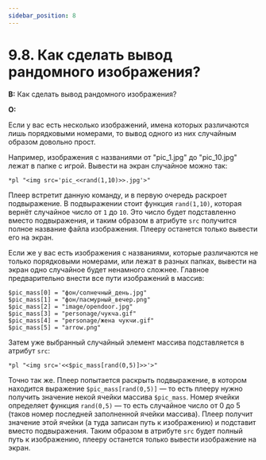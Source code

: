 ```yaml
---
sidebar_position: 8
---
```


# 9.8. Как сделать вывод рандомного изображения?
<!-- [:faq_09_08] -->
**В:** Как сделать вывод рандомного изображения?

**О:**

Если у вас есть несколько изображений, имена которых различаются лишь порядковыми номерами, то вывод одного из них случайным образом довольно прост.

Например, изображения с названиями от "pic_1.jpg" до "pic_10.jpg" лежат в папке с игрой. Вывести на экран случайное можно так:

```qsp
*pl "<img src='pic_<<rand(1,10)>>.jpg'>"
```

Плеер встретит данную команду, и в первую очередь раскроет подвыражение. В подвыражении стоит функция `rand(1,10)`, которая вернёт случайное число от `1` до `10`. Это число будет подставленно вместо подвыражения, и таким образом в атрибуте `src` получится полное название файла изображения. Плееру останется только вывести его на экран.

Если же у вас есть изображения с названиями, которые различаются не только порядковыми номерами, или лежат в разных папках, вывести на экран одно случайное будет ненамного сложнее. Главное предварительно внести все пути изображений в массив:

```qsp
$pic_mass[0] = "фон/солнечный_день.jpg"
$pic_mass[1] = "фон/пасмурный_вечер.png"
$pic_mass[2] = "image/opendoor.jpg"
$pic_mass[3] = "personage/чукча.gif"
$pic_mass[4] = "personage/жена чукчи.gif"
$pic_mass[5] = "arrow.png"
```

Затем уже выбранный случайный элемент массива подставляется в атрибут `src`:

```qsp
*pl "<img src='<<$pic_mass[rand(0,5)]>>'>"
```

Точно так же. Плеер попытается раскрыть подвыражение, в котором находится выражение `$pic_mass[rand(0,5)]` — то есть плееру нужно получить значение некой ячейки массива `$pic_mass`. Номер ячейки определяет функция `rand(0,5)` — то есть случайное число от 0 до 5 (таков номер последней заполненной ячейки массива). Плеер получит значение этой ячейки (а туда записан путь к изображению) и подставит вместо подвыражения. Таким образом в атрибуте `src` будет полный путь к изображению, плееру останется только вывести изображение на экран.
